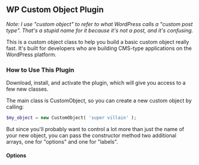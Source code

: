 ## WP Custom Object Plugin

_Note: I use "custom object" to refer to what WordPress calls a "custom post type". That's a stupid name for it because it's not a post, and it's confusing._

This is a custom object class to help you build a basic custom object really fast. It's built for developers who are building CMS-type applications on the WordPress platform.

### How to Use This Plugin

Download, install, and activate the plugin, which will give you access to a few new classes.

The main class is CustomObject, so you can create a new custom object by calling:

```php
$my_object = new CustomObject( 'super villain' );
```

But since you'll probably want to control a lot more than just the name of your new object, you can pass the constructor method two additional arrays, one for "options" and one for "labels".

#### Options

